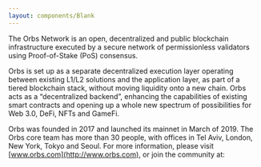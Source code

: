 ```yaml
---
layout: components/Blank
---
```


The Orbs Network is an open, decentralized and public blockchain infrastructure executed by a secure network of permissionless validators using Proof-of-Stake (PoS) consensus.

Orbs is set up as a separate decentralized execution layer operating between existing L1/L2 solutions and the application layer, as part of a tiered blockchain stack, without moving liquidity onto a new chain. Orbs acts as a “decentralized backend”, enhancing the capabilities of existing smart contracts and opening up a whole new spectrum of possibilities for Web 3.0, DeFi, NFTs and GameFi.

Orbs was founded in 2017 and launched its mainnet in March of 2019. The Orbs core team has more than 30 people, with offices in Tel Aviv, London, New York, Tokyo and Seoul. For more information, please visit [www.orbs.com](http://www.orbs.com), or join the community at:
